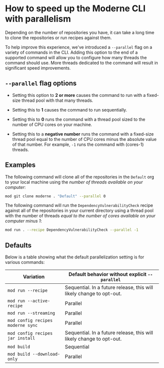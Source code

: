 # How to speed up the Moderne CLI with parallelism

Depending on the number of repositories you have, it can take a long time to clone the repositories or run recipes against them.

To help improve this experience, we've introduced a `--parallel` flag on a variety of commands in the CLI. Adding this option to the end of a supported command will allow you to configure how many threads the command should use. More threads dedicated to the command will result in significant speed improvements.

## `--parallel` flag options

* Setting this option to **2 or more** causes the command to run with a fixed-size thread pool with that many threads.

* Setting this to **1** causes the command to run sequentially.

* Setting this to **0** runs the command with a thread pool sized to the number of CPU cores on your machine.

* Setting this to a **negative number** runs the command with a fixed-size thread pool equal to the number of CPU cores minus the absolute value of that number. For example, `-1` runs the command with (cores-1) threads.

## Examples

The following command will clone all of the repositories in the `Default` org to your local machine using the _number of threads available on your computer_:

```bash
mod git clone moderne . "Default" --parallel 0
```

The following command will run the `DependencyVulnerabilityCheck` recipe against all of the repositories in your current directory using a thread pool with the number of threads _equal to the number of cores available on your computer minus 1_:

```bash
mod run . --recipe DependencyVulnerabilityCheck --parallel -1
```

## Defaults

Below is a table showing what the default parallelization setting is for various commands:

| Variation                         | Default behavior without explicit `--parallel`                       |
|-----------------------------------|----------------------------------------------------------------------|
| `mod run --recipe`                | Sequential. In a future release, this will likely change to opt-out. |
| `mod run --active-recipe`         | Parallel                                                             |
| `mod run --streaming`             | Parallel                                                             |
| `mod config recipes moderne sync` | Parallel                                                             |
| `mod config recipes jar install`  | Sequential. In a future release, this will likely change to opt-out. |
| `mod build`                       | Sequential                                                           |
| `mod build --download-only`       | Parallel                                                             |